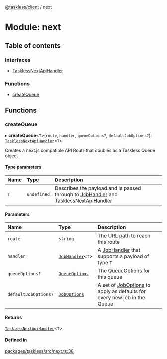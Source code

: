 [@taskless/client](../README.md) / next

# Module: next

## Table of contents

### Interfaces

- [TasklessNextApiHandler](../interfaces/next.TasklessNextApiHandler.md)

### Functions

- [createQueue](next.md#createqueue)

## Functions

### createQueue

▸ **createQueue**<`T`\>(`route`, `handler`, `queueOptions?`, `defaultJobOptions?`): [`TasklessNextApiHandler`](../interfaces/next.TasklessNextApiHandler.md)<`T`\>

Creates a next.js compatible API Route that doubles as a Taskless Queue object

#### Type parameters

| Name | Type        | Description                                                                                                                                                 |
| :--- | :---------- | :---------------------------------------------------------------------------------------------------------------------------------------------------------- |
| `T`  | `undefined` | Describes the payload and is passed through to [JobHandler](types.md#jobhandler) and [TasklessNextApiHandler](../interfaces/next.TasklessNextApiHandler.md) |

#### Parameters

| Name                 | Type                                      | Description                                                                                    |
| :------------------- | :---------------------------------------- | :--------------------------------------------------------------------------------------------- |
| `route`              | `string`                                  | The URL path to reach this route                                                               |
| `handler`            | [`JobHandler`](types.md#jobhandler)<`T`\> | A [JobHandler](types.md#jobhandler) that supports a payload of type `T`                        |
| `queueOptions?`      | [`QueueOptions`](types.md#queueoptions)   | The [QueueOptions](types.md#queueoptions) for this queue                                       |
| `defaultJobOptions?` | [`JobOptions`](types.md#joboptions)       | A set of [JobOptions](types.md#joboptions) to apply as defaults for every new job in the Queue |

#### Returns

[`TasklessNextApiHandler`](../interfaces/next.TasklessNextApiHandler.md)<`T`\>

#### Defined in

[packages/taskless/src/next.ts:38](https://github.com/taskless/taskless/blob/6436a96/packages/taskless/src/next.ts#L38)
